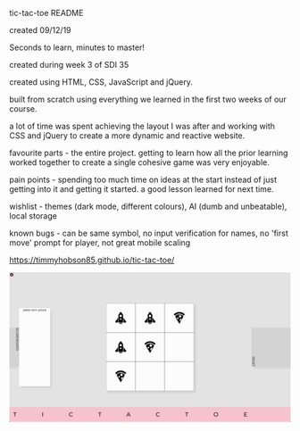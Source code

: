 tic-tac-toe README


created 09/12/19

Seconds to learn, minutes to master!

created during week 3 of SDI 35

created using HTML, CSS, JavaScript and jQuery.

built from scratch using everything we learned in the first two weeks of our course.

a lot of time was spent achieving the layout I was after and working with CSS and jQuery to create a more dynamic and reactive website.

favourite parts -
the entire project. getting to learn how all the prior learning worked together to create a single cohesive game was very enjoyable.

pain points -
spending too much time on ideas at the start instead of just getting into it and getting it started. a good lesson learned for next time.

wishlist -
themes (dark mode, different colours), AI (dumb and unbeatable), local storage

known bugs - can be same symbol, no input verification for names, no 'first move' prompt for player, not great mobile scaling

https://timmyhobson85.github.io/tic-tac-toe/


![ScreenShot](https://raw.githubusercontent.com/timhobson85/tic-tac-toe/master/images/screenshot.png)
